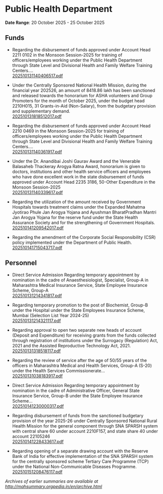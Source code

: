 # Public Health Department

**Date Range**: 20 October 2025 - 25 October 2025


## Funds
- Regarding the disbursement of funds approved under Account Head 2211 0102 in the Monsoon Session-2025 for training of officers/employees working under the Public Health Department through State Level and Divisional Health and Family Welfare Training Centers....\
  [202510131140406517.pdf](https://gr.maharashtra.gov.in/Site/Upload/Government%20Resolutions/English/202510131140406517.pdf)

- Under the Centrally Sponsored National Health Mission, during the financial year 202526, an amount of 8418.86 lakh has been sanctioned and released towards the honorarium for ASHA volunteers and Group Promoters for the month of October 2025, under the budget head 2210H015, 31  Grants-in-Aid (Non-Salary), from the budgetary provision and supplementary demand.\
  [202510131818512017.pdf](https://gr.maharashtra.gov.in/Site/Upload/Government%20Resolutions/English/202510131818512017.pdf)

- Regarding the disbursement of funds approved under Account Head 2210 0469 in the Monsoon Session-2025 for training of officers/employees working under the Public Health Department through State Level and Divisional Health and Family Welfare Training Centers....\
  [202510131140361917.pdf](https://gr.maharashtra.gov.in/Site/Upload/Government%20Resolutions/English/202510131140361917.pdf)

- Under the Dr. Anandibai Joshi Gaurav Award and the Venerable Balasaheb Thackeray Arogya Ratna Award, honorarium is given to doctors, institutions and other health service officers and employees who have done excellent work in the state disbursement of funds approved under Account Head 2235 3186, 50-Other Expenditure in the Monsoon Session-2025\
  [202510131140339617.pdf](https://gr.maharashtra.gov.in/Site/Upload/Government%20Resolutions/English/202510131140339617.pdf)

- Regarding the utilization of the amount received by Government Hospitals towards treatment claims under the Expanded Mahatma Jyotirao Phule Jan Arogya Yojana and Ayushman BharatPradhan Mantri Jan Arogya Yojana for the reserve fund under the State Health Assurance Society and for the strengthening of Government Hospitals.\
  [202510141209542017.pdf](https://gr.maharashtra.gov.in/Site/Upload/Government%20Resolutions/English/202510141209542017.pdf)

- Regarding the amendment of the Corporate Social Responsibility (CSR) policy implemented under the Department of Public Health.\
  [202510141715043717.pdf](https://gr.maharashtra.gov.in/Site/Upload/Government%20Resolutions/English/202510141715043717.pdf)

## Personnel
- Direct Service Admission Regarding temporary appointment by nomination in the cadre of Anaesthesiologist, Specialist, Group-A in Maharashtra Medical Insurance Service, State Employee Insurance Scheme, Group-A\
  [202510131214341817.pdf](https://gr.maharashtra.gov.in/Site/Upload/Government%20Resolutions/English/202510131214341817.pdf)

- Regarding temporary promotion to the post of Biochemist, Group-B under the Hospital under the State Employees Insurance Scheme, Mumbai (Selection List Year 2024-25)\
  [202510131214321117.pdf](https://gr.maharashtra.gov.in/Site/Upload/Government%20Resolutions/English/202510131214321117.pdf)

- Regarding approval to open two separate new heads of account (Deposit and Expenditure) for receiving grants from the funds collected through registration of institutions under the Surrogacy (Regulation) Act, 2021 and the Assisted Reproductive Technology Act, 2021.\
  [202510131318518117.pdf](https://gr.maharashtra.gov.in/Site/Upload/Government%20Resolutions/English/202510131318518117.pdf)

- Regarding the review of service after the age of 50/55 years of the officers in Maharashtra Medical and Health Services, Group-A (S-20) under the Health Services Commissionerate...\
  [202510131038183917.pdf](https://gr.maharashtra.gov.in/Site/Upload/Government%20Resolutions/English/202510131038183917.pdf)

- Direct Service Admission  Regarding temporary appointment by nomination in the cadre of Administrative Officer, General State Insurance Service, Group-B under the State Employee Insurance Scheme...\
  [202510141230000317.pdf](https://gr.maharashtra.gov.in/Site/Upload/Government%20Resolutions/English/202510141230000317.pdf)

- Regarding disbursement of funds from the sanctioned budgetary provision of the year 2025-26 under Centrally Sponsored National Rural Health Mission for the general component through SNA SPARSH system with central share 60 under account 2210F157, and state share 40 under account 22105246\
  [202510141228433617.pdf](https://gr.maharashtra.gov.in/Site/Upload/Government%20Resolutions/English/202510141228433617.pdf)

- Regarding opening of a separate drawing account with the Reserve Bank of India for effective implementation of the SNA SPARSH system for the centrally sponsored scheme Tertiary Care Programme (TCP) under the National Non-Communicable Diseases Programme.\
  [202510151208476117.pdf](https://gr.maharashtra.gov.in/Site/Upload/Government%20Resolutions/English/202510151208476117.pdf)


*Archives of earlier summaries are available at http://mahsummary.orgpedia.in/en/archive.html*
